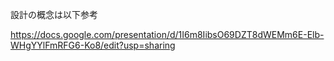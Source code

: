 設計の概念は以下参考

https://docs.google.com/presentation/d/1I6m8IibsO69DZT8dWEMm6E-Elb-WHgYYlFmRFG6-Ko8/edit?usp=sharing